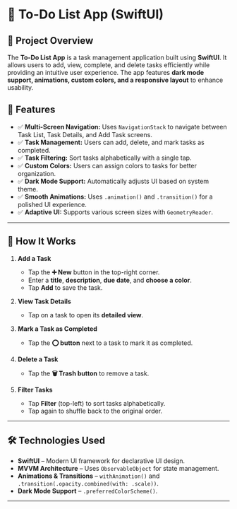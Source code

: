 # 📝 To-Do List App (SwiftUI)

## 📌 Project Overview
The **To-Do List App** is a task management application built using **SwiftUI**. It allows users to add, view, complete, and delete tasks efficiently while providing an intuitive user experience. The app features **dark mode support, animations, custom colors, and a responsive layout** to enhance usability.

## 🚀 Features
- ✅ **Multi-Screen Navigation:** Uses `NavigationStack` to navigate between Task List, Task Details, and Add Task screens.  
- ✅ **Task Management:** Users can add, delete, and mark tasks as completed.  
- ✅ **Task Filtering:** Sort tasks alphabetically with a single tap.  
- ✅ **Custom Colors:** Users can assign colors to tasks for better organization.  
- ✅ **Dark Mode Support:** Automatically adjusts UI based on system theme.  
- ✅ **Smooth Animations:** Uses `.animation()` and `.transition()` for a polished UI experience.  
- ✅ **Adaptive UI:** Supports various screen sizes with `GeometryReader`.  

---

## 📱 How It Works
1. **Add a Task**  
   - Tap the **➕ New** button in the top-right corner.  
   - Enter a **title**, **description**, **due date**, and **choose a color**.  
   - Tap **Add** to save the task.  

2. **View Task Details**  
   - Tap on a task to open its **detailed view**.  

3. **Mark a Task as Completed**  
   - Tap the **⭕ button** next to a task to mark it as completed.  

4. **Delete a Task**  
   - Tap the **🗑 Trash button** to remove a task.  

5. **Filter Tasks**  
   - Tap **Filter** (top-left) to sort tasks alphabetically.  
   - Tap again to shuffle back to the original order.  

---

## 🛠️ Technologies Used
- **SwiftUI** – Modern UI framework for declarative UI design.  
- **MVVM Architecture** – Uses `ObservableObject` for state management.  
- **Animations & Transitions** – `withAnimation()` and `.transition(.opacity.combined(with: .scale))`.  
- **Dark Mode Support** – `.preferredColorScheme()`.  

---
